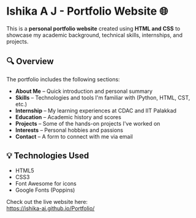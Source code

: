 # Ishika A J - Portfolio Website 🌐

This is a **personal portfolio website** created using **HTML and CSS**  to showcase my academic background, technical skills, internships, and projects.

## 🔍 Overview

The portfolio includes the following sections:

- **About Me** – Quick introduction and personal summary
- **Skills** – Technologies and tools I'm familiar with (Python, HTML, CST, etc.)
- **Internship** – My learning experiences at CDAC and IIT Palakkad
- **Education** – Academic history and scores
- **Projects** – Some of the hands-on projects I've worked on
- **Interests** – Personal hobbies and passions
- **Contact** – A form to connect with me via email

## 💡 Technologies Used

- HTML5
- CSS3
- Font Awesome for icons
- Google Fonts (Poppins)

Check out the live website here:  
https://ishika-aj.github.io/Portfolio/ 



